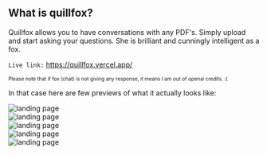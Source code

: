 ## What is quillfox?
Quillfox allows you to have conversations with any PDF's. Simply upload and start asking your questions. She is brilliant and cunningly intelligent as a fox.

`Live link:` https://quillfox.vercel.app/

<font size="1">Please note that if fox (chat) is not giving any response, it means I am out of openai credits. :( </font>

In that case here are few previews of what it actually looks like:

<div>
    <img src="/landing.png" alt="landing page">
    </br>
    <img src="/uploading.png" alt="landing page">
    </br>
    <img src="/PDFs.png" alt="landing page">
    </br>
    <img src="/quillfox.png" alt="landing page">
    </br>
    <img src="/pricing.png" alt="landing page">
</div>




